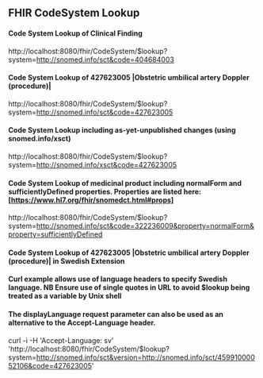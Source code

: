 ## FHIR CodeSystem Lookup

#### Code System Lookup of Clinical Finding
http://localhost:8080/fhir/CodeSystem/$lookup?system=http://snomed.info/sct&code=404684003

#### Code System Lookup of 427623005 |Obstetric umbilical artery Doppler (procedure)|
http://localhost:8080/fhir/CodeSystem/$lookup?system=http://snomed.info/sct&code=427623005

#### Code System Lookup including as-yet-unpublished changes (using snomed.info/xsct)
http://localhost:8080/fhir/CodeSystem/$lookup?system=http://snomed.info/xsct&code=427623005

#### Code System Lookup of medicinal product including normalForm and sufficientlyDefined properties.  Properties are listed here: [https://www.hl7.org/fhir/snomedct.html#props]
http://localhost:8080/fhir/CodeSystem/$lookup?system=http://snomed.info/sct&code=322236009&property=normalForm&property=sufficientlyDefined

#### Code System Lookup of 427623005 |Obstetric umbilical artery Doppler (procedure)| in Swedish Extension
#### Curl example allows use of language headers to specify Swedish language. NB Ensure use of single quotes in URL to avoid $lookup being treated as a variable by Unix shell
#### The displayLanguage request parameter can also be used as an alternative to the Accept-Language header.
curl -i -H 'Accept-Language: sv' 'http://localhost:8080/fhir/CodeSystem/$lookup?system=http://snomed.info/sct&version=http://snomed.info/sct/45991000052106&code=427623005'
